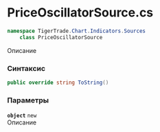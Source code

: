 
# PriceOscillatorSource.cs
```csharp
namespace TigerTrade.Chart.Indicators.Sources  
    class PriceOscillatorSource
```

Описание

### Синтаксис
```csharp
public override string ToString()
```

### Параметры
**`object`** `new`  
 Описание  
  

                    
                    